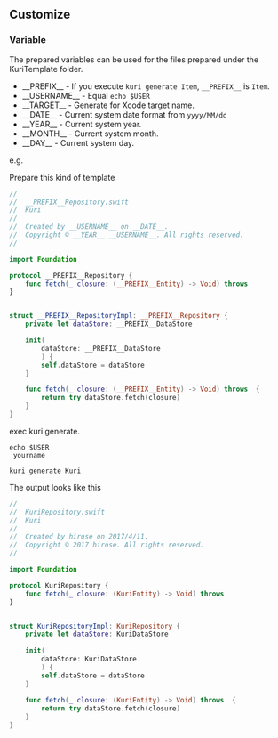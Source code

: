 
## Customize
### Variable

The prepared variables can be used for the files prepared under the KuriTemplate folder.

- \_\_PREFIX\_\_ - If you execute `kuri generate Item`, `__PREFIX__` is `Item`.
- \_\_USERNAME\_\_ - Equal `echo $USER`
- \_\_TARGET\_\_ - Generate for Xcode target name.
- \_\_DATE\_\_ - Current system date format from `yyyy/MM/dd`
- \_\_YEAR\_\_ - Current system year.
- \_\_MONTH\_\_ - Current system month.
- \_\_DAY\_\_ - Current system day.

e.g.

Prepare this kind of template
```swift
//
//  __PREFIX__Repository.swift
//  Kuri
//
//  Created by __USERNAME__ on __DATE__.
//  Copyright © __YEAR__ __USERNAME__. All rights reserved.
//

import Foundation

protocol __PREFIX__Repository {
    func fetch(_ closure: (__PREFIX__Entity) -> Void) throws
}


struct __PREFIX__RepositoryImpl: __PREFIX__Repository {
    private let dataStore: __PREFIX__DataStore

    init(
        dataStore: __PREFIX__DataStore
        ) {
        self.dataStore = dataStore
    }

    func fetch(_ closure: (__PREFIX__Entity) -> Void) throws  {
        return try dataStore.fetch(closure)
    }
}
```

exec kuri generate.
```
echo $USER
 yourname

kuri generate Kuri
```

The output looks like this
```swift
//
//  KuriRepository.swift
//  Kuri
//
//  Created by hirose on 2017/4/11.
//  Copyright © 2017 hirose. All rights reserved.
//

import Foundation

protocol KuriRepository {
    func fetch(_ closure: (KuriEntity) -> Void) throws 
}


struct KuriRepositoryImpl: KuriRepository {
    private let dataStore: KuriDataStore
    
    init(
        dataStore: KuriDataStore
        ) {
        self.dataStore = dataStore
    }
    
    func fetch(_ closure: (KuriEntity) -> Void) throws  {
        return try dataStore.fetch(closure)
    }
}
```
